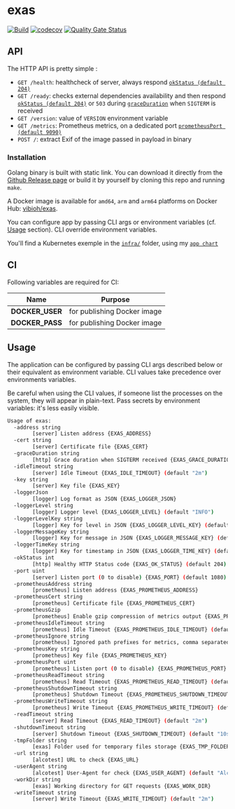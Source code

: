 # exas

[![Build](https://github.com/ViBiOh/exas/workflows/Build/badge.svg)](https://github.com/ViBiOh/exas/actions)
[![codecov](https://codecov.io/gh/ViBiOh/exas/branch/main/graph/badge.svg)](https://codecov.io/gh/ViBiOh/exas)
[![Quality Gate Status](https://sonarcloud.io/api/project_badges/measure?project=ViBiOh_exas&metric=alert_status)](https://sonarcloud.io/dashboard?id=ViBiOh_exas)

## API

The HTTP API is pretty simple :

- `GET /health`: healthcheck of server, always respond [`okStatus (default 204)`](#usage)
- `GET /ready`: checks external dependencies availability and then respond [`okStatus (default 204)`](#usage) or `503` during [`graceDuration`](#usage) when `SIGTERM` is received
- `GET /version`: value of `VERSION` environment variable
- `GET /metrics`: Prometheus metrics, on a dedicated port [`prometheusPort (default 9090)`](#usage)
- `POST /`: extract Exif of the image passed in payload in binary

### Installation

Golang binary is built with static link. You can download it directly from the [Github Release page](https://github.com/ViBiOh/exas/releases) or build it by yourself by cloning this repo and running `make`.

A Docker image is available for `amd64`, `arm` and `arm64` platforms on Docker Hub: [vibioh/exas](https://hub.docker.com/r/vibioh/exas/tags).

You can configure app by passing CLI args or environment variables (cf. [Usage](#usage) section). CLI override environment variables.

You'll find a Kubernetes exemple in the [`infra/`](infra/) folder, using my [`app chart`](https://github.com/ViBiOh/charts/tree/main/app)

## CI

Following variables are required for CI:

|      Name       |           Purpose           |
| :-------------: | :-------------------------: |
| **DOCKER_USER** | for publishing Docker image |
| **DOCKER_PASS** | for publishing Docker image |

## Usage

The application can be configured by passing CLI args described below or their equivalent as environment variable. CLI values take precedence over environments variables.

Be careful when using the CLI values, if someone list the processes on the system, they will appear in plain-text. Pass secrets by environment variables: it's less easily visible.

```bash
Usage of exas:
  -address string
        [server] Listen address {EXAS_ADDRESS}
  -cert string
        [server] Certificate file {EXAS_CERT}
  -graceDuration string
        [http] Grace duration when SIGTERM received {EXAS_GRACE_DURATION} (default "30s")
  -idleTimeout string
        [server] Idle Timeout {EXAS_IDLE_TIMEOUT} (default "2m")
  -key string
        [server] Key file {EXAS_KEY}
  -loggerJson
        [logger] Log format as JSON {EXAS_LOGGER_JSON}
  -loggerLevel string
        [logger] Logger level {EXAS_LOGGER_LEVEL} (default "INFO")
  -loggerLevelKey string
        [logger] Key for level in JSON {EXAS_LOGGER_LEVEL_KEY} (default "level")
  -loggerMessageKey string
        [logger] Key for message in JSON {EXAS_LOGGER_MESSAGE_KEY} (default "message")
  -loggerTimeKey string
        [logger] Key for timestamp in JSON {EXAS_LOGGER_TIME_KEY} (default "time")
  -okStatus int
        [http] Healthy HTTP Status code {EXAS_OK_STATUS} (default 204)
  -port uint
        [server] Listen port (0 to disable) {EXAS_PORT} (default 1080)
  -prometheusAddress string
        [prometheus] Listen address {EXAS_PROMETHEUS_ADDRESS}
  -prometheusCert string
        [prometheus] Certificate file {EXAS_PROMETHEUS_CERT}
  -prometheusGzip
        [prometheus] Enable gzip compression of metrics output {EXAS_PROMETHEUS_GZIP}
  -prometheusIdleTimeout string
        [prometheus] Idle Timeout {EXAS_PROMETHEUS_IDLE_TIMEOUT} (default "10s")
  -prometheusIgnore string
        [prometheus] Ignored path prefixes for metrics, comma separated {EXAS_PROMETHEUS_IGNORE}
  -prometheusKey string
        [prometheus] Key file {EXAS_PROMETHEUS_KEY}
  -prometheusPort uint
        [prometheus] Listen port (0 to disable) {EXAS_PROMETHEUS_PORT} (default 9090)
  -prometheusReadTimeout string
        [prometheus] Read Timeout {EXAS_PROMETHEUS_READ_TIMEOUT} (default "5s")
  -prometheusShutdownTimeout string
        [prometheus] Shutdown Timeout {EXAS_PROMETHEUS_SHUTDOWN_TIMEOUT} (default "5s")
  -prometheusWriteTimeout string
        [prometheus] Write Timeout {EXAS_PROMETHEUS_WRITE_TIMEOUT} (default "10s")
  -readTimeout string
        [server] Read Timeout {EXAS_READ_TIMEOUT} (default "2m")
  -shutdownTimeout string
        [server] Shutdown Timeout {EXAS_SHUTDOWN_TIMEOUT} (default "10s")
  -tmpFolder string
        [exas] Folder used for temporary files storage {EXAS_TMP_FOLDER} (default "/tmp")
  -url string
        [alcotest] URL to check {EXAS_URL}
  -userAgent string
        [alcotest] User-Agent for check {EXAS_USER_AGENT} (default "Alcotest")
  -workDir string
        [exas] Working directory for GET requests {EXAS_WORK_DIR}
  -writeTimeout string
        [server] Write Timeout {EXAS_WRITE_TIMEOUT} (default "2m")
```
